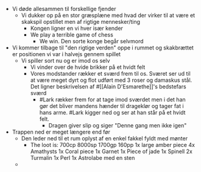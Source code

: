 - Vi døde allesammen til forskellige fjender
	- Vi dukker op på en stor græsplæne med hvad der virker til at være et skakspil opstillet men af rigtige mennesker/ting
		- Kongen ligner en vi hver især kender
		- We play a terrible game of chess
			- We win. Den sorte konge begår selvmord
- Vi kommer tilbage til "den rigtige verden" oppe i rummet og skakbrættet er positionen vi var i halvejs gennem spillet
	- Vi spiller sort nu og er imod os selv
		- Vi vinder over de hvide brikker på et hvidt felt
		- Vores modstander rækker et sværd frem til os. Sværet ser ud til at være meget dyrt og flot udført med 3 roser og damaskus stål. Det ligner beskrivelsen af #[[Alain D'Esmarethe]]'s bedstefars sværd
			- #Lark rækker frem for at tage imod sværdet men i det han gør det bliver mandens hænder til drageklør og tager fat i hans arme. #Lark kigger ned og ser at han står på et hvidt felt.
				- Dragen giver slip og siger "Denne gang men ikke igen"
- Trappen ned er meget længere end før
	- Den leder ned til et rum oplyst af en enkel fakkel fyldt med mønter
		- The loot is:
		  700cp 
		  8000sp 
		  1700gp 
		  160pp 
		  1x large amber piece
		  4x Amathysts
		  1x Coral piece
		  1x Garnet
		  1x Piece of jade
		  1x Spinell
		  2x Turmalin
		  1x Perl
		  1x Astrolabe med en sten
	-